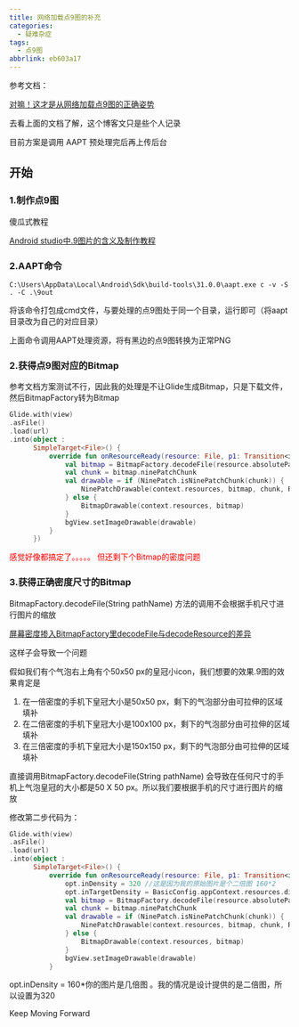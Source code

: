 ```yaml
---
title: 网络加载点9图的补充
categories:
  - 疑难杂症
tags:
  - 点9图
abbrlink: eb603a17
---
```





 参考文档：

[对嘛！这才是从网络加载点9图的正确姿势](https://juejin.cn/post/7147458316103811108)

去看上面的文档了解，这个博客文只是些个人记录

目前方案是调用 AAPT 预处理完后再上传后台



<!-- more -->



## 开始

### 1.制作点9图

傻瓜式教程

[Android studio中.9图片的含义及制作教程](https://blog.csdn.net/sunbinkang/article/details/77331718)

### 2.AAPT命令

``` 
C:\Users\AppData\Local\Android\Sdk\build-tools\31.0.0\aapt.exe c -v -S  . -C .\9out
```

将该命令打包成cmd文件，与要处理的点9图处于同一个目录，运行即可（将aapt目录改为自己的对应目录）

上面命令调用AAPT处理资源，将有黑边的点9图转换为正常PNG



### 2.获得点9图对应的Bitmap

参考文档方案测试不行，因此我的处理是不让Glide生成Bitmap，只是下载文件，然后BitmapFactory转为Bitmap

``` kotlin
Glide.with(view)
.asFile()
.load(url)
.into(object :
      SimpleTarget<File>() {
          override fun onResourceReady(resource: File, p1: Transition<in File>?) {
              val bitmap = BitmapFactory.decodeFile(resource.absolutePath)
              val chunk = bitmap.ninePatchChunk
              val drawable = if (NinePatch.isNinePatchChunk(chunk)) {
                  NinePatchDrawable(context.resources, bitmap, chunk, Rect(), null)
              } else {
                  BitmapDrawable(context.resources, bitmap)
              }
              bgView.setImageDrawable(drawable)
          }
      })
```



<font color='red'>感觉好像都搞定了。。。。。  但还剩下个Bitmap的密度问题</font>

### 3.获得正确密度尺寸的Bitmap

BitmapFactory.decodeFile(String pathName)  方法的调用不会根据手机尺寸进行图片的缩放

[屏幕密度掺入BitmapFactory里decodeFile与decodeResource的差异](https://blog.csdn.net/sevensundark/article/details/7616450)

这样子会导致一个问题

假如我们有个气泡右上角有个50x50 px的皇冠小icon，我们想要的效果.9图的效果肯定是 

1. 在一倍密度的手机下皇冠大小是50x50 px，剩下的气泡部分由可拉伸的区域填补
2. 在二倍密度的手机下皇冠大小是100x100 px，剩下的气泡部分由可拉伸的区域填补
3. 在三倍密度的手机下皇冠大小是150x150 px，剩下的气泡部分由可拉伸的区域填补



直接调用BitmapFactory.decodeFile(String pathName)  会导致在任何尺寸的手机上气泡皇冠的大小都是50 X 50 px。所以我们要根据手机的尺寸进行图片的缩放

修改第二步代码为：

```kotlin
Glide.with(view)
.asFile()
.load(url)
.into(object :
      SimpleTarget<File>() {
          override fun onResourceReady(resource: File, p1: Transition<in File>?) {
              opt.inDensity = 320 //这是因为我的原始图片是个二倍图 160*2
              opt.inTargetDensity = BasicConfig.appContext.resources.displayMetrics.densityDpi
              val bitmap = BitmapFactory.decodeFile(resource.absolutePath, opt)
              val chunk = bitmap.ninePatchChunk
              val drawable = if (NinePatch.isNinePatchChunk(chunk)) {
                  NinePatchDrawable(context.resources, bitmap, chunk, Rect(), null)
              } else {
                  BitmapDrawable(context.resources, bitmap)
              }
              bgView.setImageDrawable(drawable)
          }
```



  opt.inDensity = 160*你的图片是几倍图  。我的情况是设计提供的是二倍图，所以设置为320



Keep Moving Forward
